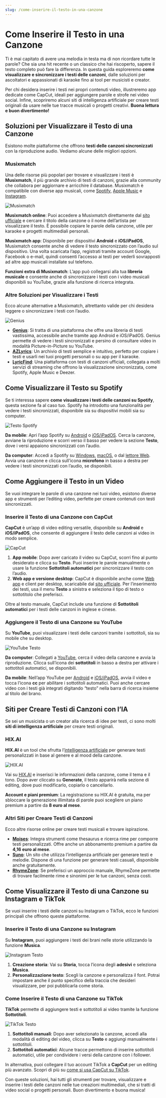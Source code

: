 ```yaml
---
slug: /come-inserire-il-testo-in-una-canzone
---
```



# Come Inserire il Testo in una Canzone

Ti è mai capitato di avere una melodia in testa ma di non ricordare tutte le parole? Che sia una hit recente o un classico che hai riscoperto, sapere il testo completo può fare la differenza. In questa guida esploreremo **come visualizzare e sincronizzare i testi delle canzoni**, dalle soluzioni per ascoltatori e appassionati di karaoke fino ai tool per musicisti e creator.

Per chi desidera inserire i testi nei propri contenuti video, illustreremo app dedicate come CapCut, ideali per aggiungere parole e strofe nei video social. Infine, scopriremo alcuni siti di intelligenza artificiale per creare testi originali da usare nelle tue tracce musicali o progetti creativi. **Buona lettura e buon divertimento!**

## Soluzioni per Visualizzare il Testo di una Canzone

Esistono molte piattaforme che offrono **testi delle canzoni sincronizzati** con la riproduzione audio. Vediamo alcune delle migliori opzioni.

### Musixmatch

Una delle risorse più popolari per trovare e visualizzare i testi è **Musixmatch**, il più grande archivio di testi di canzoni, grazie alla community che collabora per aggiornare e arricchire il database. Musixmatch è compatibile con diverse app musicali, come [Spotify](https://www.aranzulla.it/come-funziona-spotify-468261.html), [Apple Music](https://www.aranzulla.it/come-funziona-apple-music-1037560.html) e [Instagram](https://www.aranzulla.it/come-usare-instagram-28531.html).

![Musixmatch](/guide-img/output/d1394efd.jpg)

**Musixmatch online**: Puoi accedere a Musixmatch direttamente dal [sito ufficiale](https://www.musixmatch.com/it/scopri) e cercare il titolo della canzone o il nome dell’artista per visualizzare il testo. È possibile copiare le parole della canzone, utile per karaoke e progetti multimediali personali.

**Musixmatch app**: Disponibile per dispositivi **Android** e **iOS/iPadOS**, Musixmatch consente anche di vedere il testo sincronizzato con l’audio sul dispositivo. Una volta scaricata l’app, registrati tramite account Google, Facebook o e-mail, quindi consenti l’accesso ai testi per vederli sovrapposti ad altre app musicali installate sul telefono.

**Funzioni extra di Musixmatch**: L’app può collegarsi alla tua **libreria musicale** e consente anche di sincronizzare i testi con i video musicali disponibili su YouTube, grazie alla funzione di ricerca integrata.

### Altre Soluzioni per Visualizzare i Testi

Ecco alcune alternative a Musixmatch, altrettanto valide per chi desidera leggere o sincronizzare i testi con l’audio.

![Genius](/guide-img/output/f67a9dce.jpg)

- **[Genius](https://genius.com/)**: Si tratta di una piattaforma che offre una libreria di testi vastissima, accessibile anche tramite app Android e iOS/iPadOS. Genius permette di vedere i testi sincronizzati e persino di consultare video in modalità Picture-in-Picture su YouTube.
- **[AZLyrics](https://www.azlyrics.com/)**: Un archivio di testi semplice e intuitivo, perfetto per copiare i testi e usarli nei tuoi progetti personali o su app per il karaoke.
- **[LyricFind](https://www.lyricfind.com/)**: Una piattaforma con testi di canzoni ufficiali, collegata a molti servizi di streaming che offrono la visualizzazione sincronizzata, come Spotify, Apple Music e Deezer.

## Come Visualizzare il Testo su Spotify

Se ti interessa sapere **come visualizzare i testi delle canzoni su Spotify**, questa sezione fa al caso tuo. Spotify ha introdotto una funzionalità per vedere i testi sincronizzati, disponibile sia su dispositivi mobili sia su computer.

![Testo Spotify](/guide-img/output/bde2ae2b.jpg)

**Da mobile**: Apri l’app Spotify su [Android](https://play.google.com/store/apps/details?id=com.spotify.music) o [iOS/iPadOS](https://apps.apple.com/it/app/spotify-musica-e-podcast/id324684580). Cerca la canzone, avviane la riproduzione e scorri verso il basso per vedere la sezione **Testo**, dove i versi appaiono sincronizzati con l’audio.

**Da computer**: Accedi a Spotify su [Windows](https://apps.microsoft.com/detail/9ncbcszsjrsb), [macOS](https://www.spotify.com/it/download/mac/), o dal [lettore Web](https://open.spotify.com/intl-it). Avvia una canzone e clicca sull’icona **microfono** in basso a destra per vedere i testi sincronizzati con l’audio, se disponibili.

## Come Aggiungere il Testo in un Video

Se vuoi integrare le parole di una canzone nei tuoi video, esistono diverse app e strumenti per l’editing video, perfette per creare contenuti con testi sincronizzati.

### Inserire il Testo di una Canzone con CapCut

**CapCut** è un’app di video editing versatile, disponibile su **Android** e **iOS/iPadOS**, che consente di aggiungere il testo delle canzoni ai video in modo semplice.

![CapCut](/guide-img/output/1b447276.jpg)

1. **App mobile**: Dopo aver caricato il video su CapCut, scorri fino al punto desiderato e clicca su **Testo**. Puoi inserire le parole manualmente o usare la funzione **Sottotitoli automatici** per sincronizzare il testo con l’audio.
2. **Web app e versione desktop**: CapCut è disponibile anche come [Web app](https://www.capcut.com/editor) e client per desktop, scaricabile dal [sito ufficiale](https://www.capcut.com/my-edit). Per l’inserimento dei testi, usa il menu **Testo** a sinistra e seleziona il tipo di testo o sottotitolo che preferisci.

Oltre al testo manuale, CapCut include una funzione di **Sottotitoli automatici** per i testi delle canzoni in inglese e cinese.

### Aggiungere il Testo di una Canzone su YouTube

Su **YouTube**, puoi visualizzare i testi delle canzoni tramite i sottotitoli, sia su mobile che su desktop.

![YouTube Testo](/guide-img/output/13c65089.jpg)

**Da computer**: Collegati a [YouTube](https://www.youtube.com/), cerca il video della canzone e avvia la riproduzione. Clicca sull’icona dei **sottotitoli** in basso a destra per attivare i sottotitoli automatici, se disponibili.

**Da mobile**: Nell’app YouTube per [Android](https://play.google.com/store/apps/details?id=com.google.android.youtube) e [iOS/iPadOS](https://apps.apple.com/it/app/youtube/id544007664), avvia il video e tocca l’icona **cc** per abilitare i sottotitoli automatici. Puoi anche cercare video con i testi già integrati digitando “testo” nella barra di ricerca insieme al titolo del brano.

## Siti per Creare Testi di Canzoni con l’IA

Se sei un musicista o un creator alla ricerca di idee per testi, ci sono molti **siti di intelligenza artificiale** per creare testi originali.

### HIX.AI

**HIX.AI** è un tool che sfrutta l’[intelligenza artificiale](https://www.aranzulla.it/come-funziona-lintelligenza-artificiale-1499915.html) per generare testi personalizzati in base al genere e al mood della canzone. 

![HIX.AI](/guide-img/output/d330ac83.jpg)

Vai su [HIX.AI](https://writer.hix.ai/song-lyrics-generator) e inserisci le informazioni della canzone, come il tema e il tono. Dopo aver cliccato su **Generate**, il testo apparirà nella sezione di editing, dove puoi modificarlo, copiarlo o cancellarlo.

**Account e piani premium**: La registrazione su HIX.AI è gratuita, ma per sbloccare la generazione illimitata di parole puoi scegliere un piano premium a partire da **8 euro al mese**.

### Altri Siti per Creare Testi di Canzoni

Ecco altre risorse online per creare testi musicali e trovare ispirazione.

- **[Moises](https://moises.ai/it/features/lyric-writer/)**: Integra strumenti come thesaurus e ricerca rime per comporre testi personalizzati. Offre anche un abbonamento premium a partire da **4,16 euro al mese**.
- **[Suno](https://suno.com/)**: Un sito che utilizza l’intelligenza artificiale per generare testi e melodie. Dispone di una funzione per generare testi casuali, disponibile anche gratuitamente.
- **[RhymeZone](https://www.rhymezone.com/)**: Se preferisci un approccio manuale, RhymeZone permette di trovare facilmente rime e sinonimi per le tue canzoni, senza costi.

## Come Visualizzare il Testo di una Canzone su Instagram e TikTok

Se vuoi inserire i testi delle canzoni su Instagram o TikTok, ecco le funzioni principali che offrono queste piattaforme.

### Inserire il Testo di una Canzone su Instagram

Su **Instagram**, puoi aggiungere i testi dei brani nelle storie utilizzando la funzione **Musica**.

![Instagram Testo](/guide-img/output/cf7ef983.jpg)

1. **Creazione storia**: Vai su **Storia**, tocca l’icona degli **adesivi** e seleziona **Musica**.
2. **Personalizzazione testo**: Scegli la canzone e personalizza il font. Potrai impostare anche il punto specifico della traccia che desideri visualizzare, per poi pubblicarla come storia.

### Come Inserire il Testo di una Canzone su TikTok

**TikTok** permette di aggiungere testi e sottotitoli ai video tramite la funzione **Sottotitoli**.

![TikTok Testo](/guide-img/output/c24e4dd3.jpg)

1. **Sottotitoli manuali**: Dopo aver selezionato la canzone, accedi alla modalità di editing del video, clicca su **Testo** e aggiungi manualmente i sottotitoli.
2. **Sottotitoli automatici**: Alcune tracce permettono di inserire sottotitoli automatici, utile per condividere i versi della canzone con i follower.

In alternativa, puoi collegare il tuo account TikTok a **CapCut** per un editing più avanzato. Scopri di più su [come si usa CapCut su TikTok](https://www.aranzulla.it/come-si-usa-capcut-su-tiktok-1597959.html).

Con queste soluzioni, hai tutti gli strumenti per trovare, visualizzare e inserire i testi delle canzoni nelle tue creazioni multimediali, che si tratti di video social o progetti personali. Buon divertimento e buona musica!